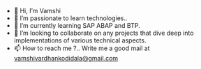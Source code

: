 - 👋 Hi, I’m Vamshi
- 👀 I’m passionate to learn technologies..
- 🌱 I’m currently learning SAP ABAP and BTP.
- 💞️ I’m looking to collaborate on any projects that dive deep into implementations of various technical aspects.
- 📫 How to reach me ?.. Write me a good mail at vamshivardhankodidala@gmail.com 

<!---
thekodidala/thekodidala is a ✨ special ✨ repository because its `README.md` (this file) appears on your GitHub profile.
You can click the Preview link to take a look at your changes.
--->
